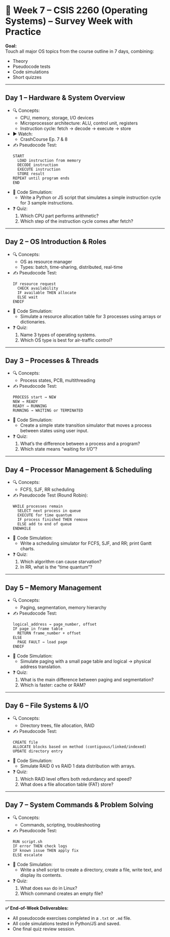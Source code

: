 # 📅 Week 7 – CSIS 2260 (Operating Systems) – Survey Week with Practice

**Goal:**\
Touch all major OS topics from the course outline in 7 days, combining:

- Theory
- Pseudocode tests
- Code simulations
- Short quizzes

---

## **Day 1 – Hardware & System Overview**

- 🔍 Concepts:
  - CPU, memory, storage, I/O devices
  - Microprocessor architecture: ALU, control unit, registers
  - Instruction cycle: fetch → decode → execute → store
- ▶️ Watch:
  - CrashCourse Ep. 7 & 8
- ✍️ Pseudocode Test:
  ```
  START
    LOAD instruction from memory
    DECODE instruction
    EXECUTE instruction
    STORE result
  REPEAT until program ends
  END
  ```
- 🧪 Code Simulation:
  - Write a Python or JS script that simulates a simple instruction cycle for 3 sample instructions.
- ❓ Quiz:
  1. Which CPU part performs arithmetic?
  2. Which step of the instruction cycle comes after fetch?

---

## **Day 2 – OS Introduction & Roles**

- 🔍 Concepts:
  - OS as resource manager
  - Types: batch, time-sharing, distributed, real-time
- ✍️ Pseudocode Test:
  ```
  IF resource request
    CHECK availability
    IF available THEN allocate
    ELSE wait
  ENDIF
  ```
- 🧪 Code Simulation:
  - Simulate a resource allocation table for 3 processes using arrays or dictionaries.
- ❓ Quiz:
  1. Name 3 types of operating systems.
  2. Which OS type is best for air-traffic control?

---

## **Day 3 – Processes & Threads**

- 🔍 Concepts:
  - Process states, PCB, multithreading
- ✍️ Pseudocode Test:
  ```
  PROCESS start → NEW
  NEW → READY
  READY → RUNNING
  RUNNING → WAITING or TERMINATED
  ```
- 🧪 Code Simulation:
  - Create a simple state transition simulator that moves a process between states using user input.
- ❓ Quiz:
  1. What’s the difference between a process and a program?
  2. Which state means “waiting for I/O”?

---

## **Day 4 – Processor Management & Scheduling**

- 🔍 Concepts:
  - FCFS, SJF, RR scheduling
- ✍️ Pseudocode Test (Round Robin):
  ```
  WHILE processes remain
    SELECT next process in queue
    EXECUTE for time quantum
    IF process finished THEN remove
    ELSE add to end of queue
  ENDWHILE
  ```
- 🧪 Code Simulation:
  - Write a scheduling simulator for FCFS, SJF, and RR; print Gantt charts.
- ❓ Quiz:
  1. Which algorithm can cause starvation?
  2. In RR, what is the “time quantum”?

---

## **Day 5 – Memory Management**

- 🔍 Concepts:
  - Paging, segmentation, memory hierarchy
- ✍️ Pseudocode Test:
  ```
  logical_address → page_number, offset
  IF page in frame table
    RETURN frame_number + offset
  ELSE
    PAGE FAULT → load page
  ENDIF
  ```
- 🧪 Code Simulation:
  - Simulate paging with a small page table and logical → physical address translation.
- ❓ Quiz:
  1. What is the main difference between paging and segmentation?
  2. Which is faster: cache or RAM?

---

## **Day 6 – File Systems & I/O**

- 🔍 Concepts:
  - Directory trees, file allocation, RAID
- ✍️ Pseudocode Test:
  ```
  CREATE file
  ALLOCATE blocks based on method (contiguous/linked/indexed)
  UPDATE directory entry
  ```
- 🧪 Code Simulation:
  - Simulate RAID 0 vs RAID 1 data distribution with arrays.
- ❓ Quiz:
  1. Which RAID level offers both redundancy and speed?
  2. What does a file allocation table (FAT) store?

---

## **Day 7 – System Commands & Problem Solving**

- 🔍 Concepts:
  - Commands, scripting, troubleshooting
- ✍️ Pseudocode Test:
  ```
  RUN script.sh
  IF error THEN check logs
  IF known issue THEN apply fix
  ELSE escalate
  ```
- 🧪 Code Simulation:
  - Write a shell script to create a directory, create a file, write text, and display its contents.
- ❓ Quiz:
  1. What does `man` do in Linux?
  2. Which command creates an empty file?

---

**✅ End-of-Week Deliverables:**

- All pseudocode exercises completed in a `.txt` or `.md` file.
- All code simulations tested in Python/JS and saved.
- One final quiz review session.

